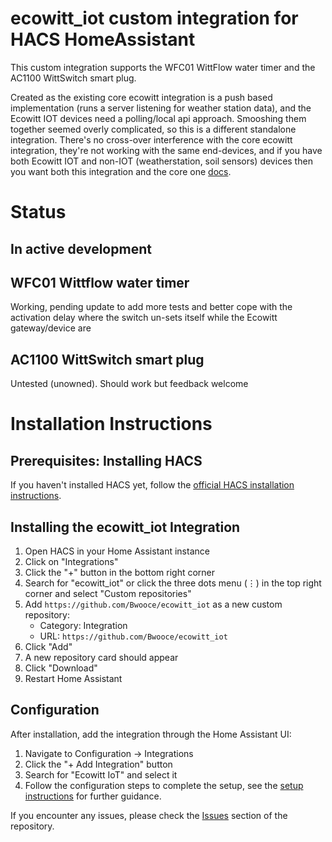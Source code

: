 # ecowitt_iot custom integration for HACS HomeAssistant

This custom integration supports the WFC01 WittFlow water timer and the AC1100 WittSwitch smart plug.

Created as the existing core ecowitt integration is a push based implementation (runs a server listening for weather station data), and the Ecowitt IOT devices need a polling/local api approach. Smooshing them together seemed overly complicated, so this is a different standalone integration. There's no cross-over interference with the core ecowitt integration, they're not working with the same end-devices, and if you have both Ecowitt IOT and non-IOT (weatherstation, soil sensors) devices then you want both this integration and the core one [docs](https://www.home-assistant.io/integrations/ecowitt/).

# Status
## In active development

## WFC01 Wittflow water timer
Working, pending update to add more tests and better cope with the activation delay where the switch un-sets itself while the Ecowitt gateway/device are 
## AC1100 WittSwitch smart plug 
Untested (unowned). Should work but feedback welcome

# Installation Instructions

## Prerequisites: Installing HACS

If you haven't installed HACS yet, follow the [official HACS installation instructions](https://hacs.xyz/docs/setup/download).

## Installing the ecowitt_iot Integration

1. Open HACS in your Home Assistant instance
2. Click on "Integrations"
3. Click the "+" button in the bottom right corner
4. Search for "ecowitt_iot" or click the three dots menu (⋮) in the top right corner and select "Custom repositories"
5. Add `https://github.com/Bwooce/ecowitt_iot` as a new custom repository:
   - Category: Integration
   - URL: `https://github.com/Bwooce/ecowitt_iot`
6. Click "Add"
7. A new repository card should appear
8. Click "Download"
9. Restart Home Assistant

## Configuration

After installation, add the integration through the Home Assistant UI:

1. Navigate to Configuration → Integrations
2. Click the "+ Add Integration" button
3. Search for "Ecowitt IoT" and select it
4. Follow the configuration steps to complete the setup, see the [setup instructions](ecowitt_iot.markdown) for further guidance.

If you encounter any issues, please check the [Issues](https://github.com/Bwooce/ecowitt_iot/issues) section of the repository.

